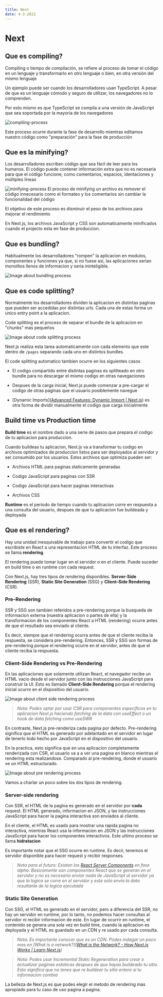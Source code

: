 ```yaml
---
title: Next
date: 4-3-2022
---
```



# Next

## Que es compiling?

Compiling o tiempo de compilación, se refiere al proceso de tomar el código en un lenguaje y transformarlo en otro lenguaje o bien, en otra versión del mismo lenguaje

Un ejemplo puede ser cuando los desarrolladores usan TypeScript. A pesar de que es un lenguaje cómodo y seguro de utilizar, los navegadores no lo comprenden. 

Por esto mismo es que TypeScript se compila a una versión de JavaScript que sea soportada por la mayoría de los navegadores

![](./assets/compiling.png "compiling-process")

Este proceso ocurre durante la fase de desarrollo mientras editamos nuestro código como "preparación" para la fase de producción 

## Que es la minifying?

Los desarrolladores escriben código que sea fácil de leer para los humanos. El código puede contener información extra que no es necesaria para que el código funcione, como comentarios, espacios, identaciones y múltiples líneas

![](./assets/minifying.png "minifying-process")
El proceso de minifying un archivo es remover el código innecesario como el formateo y los comentarios sin cambiar la funcionalidad del código

El objetivo de este proceso es disminuir el peso de los archivos para mejorar el rendimiento

En Next.js, los archivos JavaScript y CSS son automaticamente minificados cuando el projecto esta en fase de produccion.

## Que es bundling?

Habitualmente los desarrolladores "rompen" la aplicacion en modulos, componentes y funciones ya que, si no fuese asi, las aplicaciones serian monolitos llenos de informacion y seria ininteligible.

![Image about bundling process](./assets/bundling.png "bundling-process")

## Que es code splitting?

Normalmente los desarrolladores dividen la aplicacion en distintas paginas que pueden ser accedidas por distintas urls. Cada una de estas forma un unico entry point a la aplicacion.

Code splitting es el proceso de separar el bundle de la aplicacion en "chunks" mas pequeños

![Image about code splitting process](./assets/code-splitting.png "code-splitting")

Next.js realiza esta tarea automaticamente con cada elemento que este dentro de `/pages` separando cada uno en distintos bundles.

El code splitting automatico tambien ocurre en los siguientes casos

- El codigo compartido entre distintas paginas es splitteado en otro bundle para no descargar el mismo codigo en otras navegaciones

- Despues de la carga inicial, Next.js puede comenzar a pre-cargar el codigo de otras paginas que el usuario posiblemente navegue

- [Dynamic Imports]([Advanced Features: Dynamic Import | Next.js](https://nextjs.org/docs/advanced-features/dynamic-import)) es otra forma de dividir manualmente el codigo que carga inicialmente

## Build time vs Production time

**Build time** es el nombre dado a una serie de pasos que prepara el codigo de tu aplicacion para produccion.

Cuando buildeas tu aplicacion, Next.js va a transformar tu codigo en archivos optimizados de produccion listos para ser deployados al servidor y ser consumido por los usuarios. Estos archivos que optimiza pueden ser:

- Archivos HTML para paginas staticamente generadas

- Codigo JavaScript para paginas con SSR

- Codigo JavaScript para hacer paginas interactivas

- Archivos CSS

**Runtime** es el periodo de tiempo cuando tu aplicacion corre en respuesta a una consulta del usuario, despues de que tu aplicacion fue buildeada y deployada

## Que es el rendering?

Hay una unidad inesquivable de trabajo para convertir el codigo que escribiste en React a una representacion HTML de tu interfaz. Este proceso se llama **rendering**.

El rendering puede tomar lugar en el servidor o en el cliente. Puede suceder en build time o en runtime con cada request.

Con Next.js, hay tres tipos de rendering disponibles. **Server-Side Rendering** (SSR), **Static Site Generation** (SSG) y **Client-Side Rendering** (CSR).

### Pre-Rendering

SSR y SSG son tambien referidos a pre-rendering porque la busqueda de informacion externa (nuestra aplicacion o partes de ella) y la transformacion de los componentes React a HTML (rendering) ocurre antes de que el resultado sea enviado al cliente. 

Es decir, siempre que el rendering ocurra antes de que el cliente reciba la respuesta, se considera pre-rendering. Entonces, SSR y SSG son formas de pre-rendering porque el rendering ocurre en el servidor, antes de que el cliente reciba la respuesta.

### Client-Side Rendering vs Pre-Rendering

En las aplicaciones que solamente utilizan React, el navegador recibe un HTML vacio desde el servidor junto con las instrucciones JavaScript para construir la UI. Esto es llamado **Client-Side Rendering** porque el rendering inicial ocurre en el dispositivo del usuario.

![Image about client side rendering process](./assets/client-side-rendering.png "client-side-rendering")



> *Nota: Podes optar por usar CSR para componentes especificos en tu aplicacion Next.js haciendo fetching de la data con useEffect  o un hook de data fetching como useSWR*



En contraste, Next.js pre-renderiza cada pagina por defecto. Pre-rendering significa que el HTML es generado por adelantado en el servidor en lugar de tenerlo todo hecho por JavaScript en el dispositivo del usuario.

En la practica, esto significa que en una aplicacion completamente renderizada con CSR, el usuario va a a ver una pagina en blanco mientras el rendering esta realizandose. Comparado al pre-rendering, donde el usuario ve un HTML estructurado.

![Image about pre rendering process](./assets/pre-rendering.png "pre-rendering")

Vamos a charlar un poco sobre los dos tipos de rendering.

### Server-side rendering

Con SSR, el HTML de la pagina es generado en el servidor por **cada** request. El HTML generado, informacion en JSON, y las instrucciones JavaScript para hacer la pagina interactiva son enviados al cliente.

En el cliente, el HTML es usado para mostrar una rapida pagina no interactiva, mientras React usa la informacion en JSON y las instrucciones JavaScript para hacer los componentes interactivos. Este ultimo proceso se llama **hidratacion**



Es importante notar que el SSG ocurre en runtime. Es decir, tenemos el servidor disponible para hacer request y recibir responses.



> *Nota para el futuro: Existen los [React Server Components](https://reactjs.org/blog/2020/12/21/data-fetching-with-react-server-components.html) en fase alpha. Basicamente son componentes React que se generan en el servidor y no es necesario enviar nada de JavaScript al servidor ya que la logica se corre en el servidor y este solo envia la data resultante de la logica ejecutada*



### Static Site Generation

Con SSG, el HTML es generado en el servidor, pero a diferencia del SSR, no hay un servidor en runtime, por lo tanto, no podemos hacer consultas al servidor ni recibir informacion de este. En lugar de ocurrir en runtime, el contenido se genera una sola vez en build time, cuando la aplicacion es deployada y el HTML es guardado en un CDN y re usado por cada consulta. 



> *Nota: Es importante conocer que es un CDN. Podes indagar un poco mas en [What is a network?]([What is the Network? - How Next.js Works | Learn Next.js](https://nextjs.org/learn/foundations/how-nextjs-works/cdns-and-edge))*



> *Nota: Podes usar Incremental Static Regeneration para crear o actualizar paginas estaticas despues de que hayas buildeado tu sitio. Esto significa que no tenes que re buildear tu sitio entero si tu informacion cambia*



La belleza de Next.js es que podes elegir el metodo de rendering mas apropiado para tu caso de uso pagina a pagina. 
